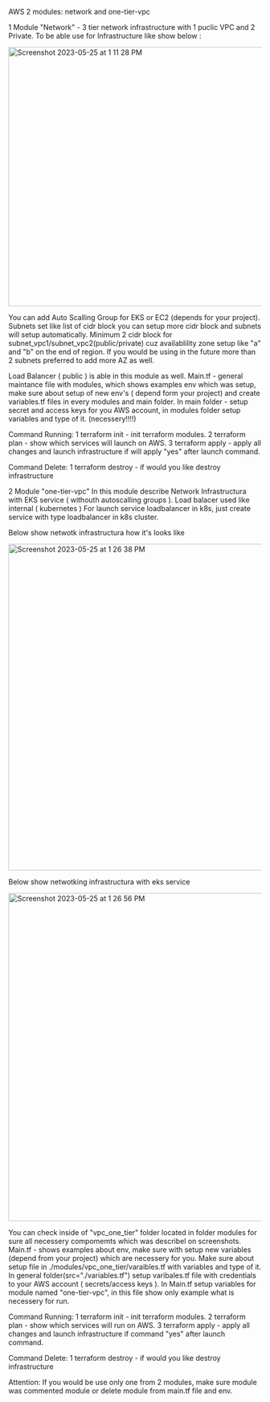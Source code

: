 AWS 2 modules: network and one-tier-vpc 

1 Module "Network" - 3 tier network infrastructure with 1 puclic VPC and 2 Private. 
To be able use for Infrastructure like show below : 

<img width="514" alt="Screenshot 2023-05-25 at 1 11 28 PM" src="https://github.com/gortovenko/AWS/assets/59263138/4f510184-64e6-4149-b2eb-f6c379cc8e6e">

You can add Auto Scalling Group for EKS or EC2 (depends for your project).
Subnets set like list of cidr block you can setup more cidr block and subnets will setup automatically. Minimum 2 cidr block for subnet_vpc1/subnet_vpc2(public/private) cuz availablility zone setup like "a" and "b" on the end of region. If you would be using in the future more than 2 subnets preferred to add more AZ as well.

Load Balancer ( public ) is able in this module as well. 
Main.tf - general maintance file with modules, which shows examples env which was setup, make sure about setup of  new env's ( depend form your project) and create variables.tf files in every modules and main folder. In main folder - setup secret and access keys for you AWS account, in modules folder setup variables and type of it. (necessery!!!!)

Command Running: 
1 terraform init - init terraform modules. 
2 terraform plan  - show which services will launch on AWS. 
3 terraform apply  - apply all changes and launch infrastructure if will apply  "yes" after launch command. 

Command Delete:
1 terraform destroy - if would you like destroy infrastructure 


2 Module "one-tier-vpc" 
In this module describe Network Infrastructura with EKS service ( withouth autoscalling groups ). Load balacer used like internal ( kubernetes ) 
For launch service loadbalancer in k8s, just create service with type loadbalancer in k8s cluster.

Below show netwotk infrastructura how it's looks like

<img width="648" alt="Screenshot 2023-05-25 at 1 26 38 PM" src="https://github.com/gortovenko/AWS/assets/59263138/9c7bf97a-3e5b-4194-9c58-66c9c1159ec2">


Below show netwotking infrastructura with eks service

<img width="651" alt="Screenshot 2023-05-25 at 1 26 56 PM" src="https://github.com/gortovenko/AWS/assets/59263138/e6b547c1-ffa3-494b-bd70-69c0ac41ce8f">

You can check inside of "vpc_one_tier" folder located in folder modules for sure all necessery compomemts which was describel on screenshots. 
Main.tf - shows examples about env, make sure with setup new variables (depend from your project) which are necessery for you. Make sure about setup file in ./modules/vpc_one_tier/varaibles.tf with variables and type of it. 
In general folder(src="./variables.tf") setup varibales.tf file with credentials to your AWS account ( secrets/access keys ). In Main.tf setup variables for module named "one-tier-vpc", in this file show only example what is necessery for run.

Command Running: 
1 terraform init - init terraform modules. 
2 terraform plan  - show which services will run on AWS. 
3 terraform apply  - apply all changes and launch infrastructure if command "yes" after launch command. 

Command Delete:
1 terraform destroy - if would you like destroy infrastructure 

Attention: 
If you would be use only one from 2 modules, make sure module was commented  module or delete module from main.tf file and env. 
